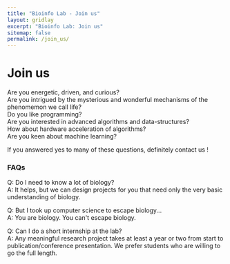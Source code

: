 ```yaml
---
title: "Bioinfo Lab - Join us"
layout: gridlay
excerpt: "Bioinfo Lab: Join us"
sitemap: false
permalink: /join_us/
---
```

# Join us

Are you energetic, driven, and curious? <br>
Are you intrigued by the mysterious and wonderful mechanisms of the phenomemon we call life? <br>
Do you like programming? <br>
Are you interested in advanced algorithms and data-structures? <br>
How about hardware acceleration of algorithms? <br>
Are you keen about machine learning? <br>

If you answered yes to many of these questions, definitely contact us !

### FAQs
Q: Do I need to know a lot of biology? <br>
A: It helps, but we can design projects for you that need only the very basic understanding of biology.

Q: But I took up computer science to escape biology... <br>
A: You are biology. You can't escape biology.

Q: Can I do a short internship at the lab? <br>
A: Any meaningful research project takes at least a year or two from start to publication/conference presentation. We prefer students who are willing to go the full length.

